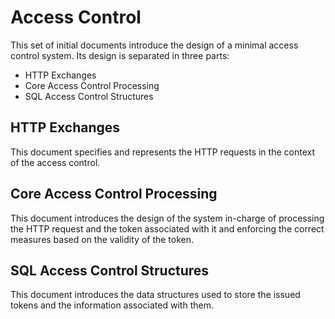 
# Access Control
This set of initial documents introduce the design of a minimal access control system.
Its design is separated in three parts:
* HTTP Exchanges
* Core Access Control Processing
* SQL Access Control Structures


## HTTP Exchanges
This document specifies and represents the HTTP requests in the context of the access control.

## Core Access Control Processing
This document introduces the design of the system in-charge of processing the HTTP request and the token associated with it and enforcing the correct measures based on the validity of the token.

## SQL Access Control Structures
This document introduces the data structures used to store the issued tokens and the information associated with them.